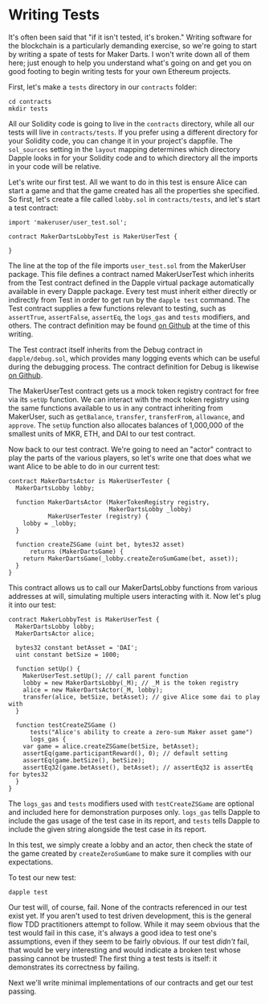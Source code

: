 # Writing Tests

It's often been said that "if it isn't tested, it's broken." Writing software
for the blockchain is a particularly demanding exercise, so we're going to start
by writing a spate of tests for Maker Darts. I won't write down all of them
here; just enough to help you understand what's going on and get you on good
footing to begin writing tests for your own Ethereum projects.

First, let's make a `tests` directory in our `contracts` folder:

```
cd contracts
mkdir tests
```

All our Solidity code is going to live in the `contracts` directory, while all
our tests will live in `contracts/tests`. If you prefer using a different
directory for your Solidity code, you can change it in your project's dappfile.
The `sol_sources` setting in the `layout` mapping determines which directory
Dapple looks in for your Solidity code and to which directory all the imports in
your code will be relative.

Let's write our first test. All we want to do in this test is ensure Alice can
start a game and that the game created has all the properties she specified. So
first, let's create a file called `lobby.sol` in `contracts/tests`, and let's
start a test contract:

```
import 'makeruser/user_test.sol';

contract MakerDartsLobbyTest is MakerUserTest {

}
```

The line at the top of the file imports `user_test.sol` from the MakerUser
package. This file defines a contract named MakerUserTest which inherits from
the Test contract defined in the Dapple virtual package automatically available
in every Dapple package. Every test must inherit either directly or indirectly
from Test in order to get run by the `dapple test` command. The Test contract
supplies a few functions relevant to testing, such as `assertTrue`,
`assertFalse`, `assertEq`, the `logs_gas` and `tests` modifiers, and others. The
contract definition may be found [on
Github](https://github.com/nexusdev/dapple/blob/master/constants/test.sol) at
the time of this writing.

The Test contract itself inherits from the Debug contract in `dapple/debug.sol`,
which provides many logging events which can be useful during the debugging
process. The contract definition for Debug is likewise [on
Github](https://github.com/nexusdev/dapple/blob/master/constants/debug.sol).

The MakerUserTest contract gets us a mock token registry contract for free via
its `setUp` function. We can interact with the mock token registry using the
same functions available to us in any contract inheriting from MakerUser, such
as `getBalance`, `transfer`, `transferFrom`, `allowance`, and `approve`. The
`setUp` function also allocates balances of 1,000,000 of the smallest units
of MKR, ETH, and DAI to our test contract.

Now back to our test contract. We're going to need an "actor" contract to play
the parts of the various players, so let's write one that does what we want
Alice to be able to do in our current test:

```
contract MakerDartsActor is MakerUserTester {
  MakerDartsLobby lobby;

  function MakerDartsActor (MakerTokenRegistry registry,
                            MakerDartsLobby _lobby)
           MakerUserTester (registry) {
    lobby = _lobby;
  }

  function createZSGame (uint bet, bytes32 asset)
      returns (MakerDartsGame) {
    return MakerDartsGame(_lobby.createZeroSumGame(bet, asset));
  }
}
```

This contract allows us to call our MakerDartsLobby functions from various
addresses at will, simulating multiple users interacting with it. Now let's plug
it into our test:

```
contract MakerLobbyTest is MakerUserTest {
  MakerDartsLobby lobby;
  MakerDartsActor alice;

  bytes32 constant betAsset = 'DAI';
  uint constant betSize = 1000;

  function setUp() {
    MakerUserTest.setUp(); // call parent function
    lobby = new MakerDartsLobby(_M); // _M is the token registry
    alice = new MakerDartsActor(_M, lobby);
    transfer(alice, betSize, betAsset); // give Alice some dai to play with
  }

  function testCreateZSGame ()
      tests("Alice's ability to create a zero-sum Maker asset game")
      logs_gas {
    var game = alice.createZSGame(betSize, betAsset);
    assertEq(game.participantReward(), 0); // default setting
    assertEq(game.betSize(), betSize);
    assertEq32(game.betAsset(), betAsset); // assertEq32 is assertEq for bytes32
  }
}
```

The `logs_gas` and `tests` modifiers used with `testCreateZSGame` are optional
and included here for demonstration purposes only. `logs_gas` tells Dapple to
include the gas usage of the test case in its report, and `tests` tells Dapple
to include the given string alongside the test case in its report.

In this test, we simply create a lobby and an actor, then check the state of the
game created by `createZeroSumGame` to make sure it complies with our
expectations.

To test our new test:

```
dapple test
```

Our test will, of course, fail. None of the contracts referenced in our test
exist yet. If you aren't used to test driven development, this is the general
flow TDD practitioners attempt to follow. While it may seem obvious that the
test would fail in this case, it's always a good idea to test one's assumptions,
even if they seem to be fairly obvious. If our test *didn't* fail, that would be
very interesting and would indicate a broken test whose passing cannot be
trusted! The first thing a test tests is itself: it demonstrates its correctness
by failing.

Next we'll write minimal implementations of our contracts and get our test
passing.
